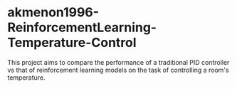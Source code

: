 # akmenon1996-ReinforcementLearning-Temperature-Control
This project aims to compare the performance of a traditional PID controller vs that of  reinforcement learning models on the task of controlling a room's temperature. 
